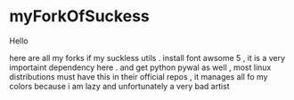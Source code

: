# myForkOfSuckess

Hello

here are all my forks if my suckless utils .
install font awsome 5 , it is a very importaint dependency here .
and get python pywal as well , most linux distributions must have this in their official repos , it manages all fo my colors because i am lazy and unfortunately a very bad artist
